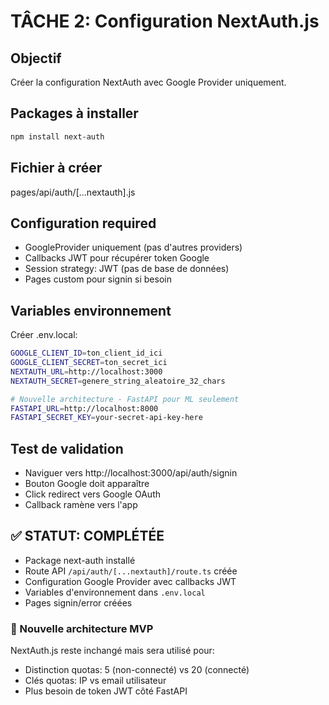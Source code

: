 # TÂCHE 2: Configuration NextAuth.js

## Objectif

Créer la configuration NextAuth avec Google Provider uniquement.

## Packages à installer

```bash
npm install next-auth
```

## Fichier à créer

pages/api/auth/[...nextauth].js

## Configuration required

- GoogleProvider uniquement (pas d'autres providers)
- Callbacks JWT pour récupérer token Google
- Session strategy: JWT (pas de base de données)
- Pages custom pour signin si besoin

## Variables environnement

Créer .env.local:

```bash
GOOGLE_CLIENT_ID=ton_client_id_ici
GOOGLE_CLIENT_SECRET=ton_secret_ici
NEXTAUTH_URL=http://localhost:3000
NEXTAUTH_SECRET=genere_string_aleatoire_32_chars

# Nouvelle architecture - FastAPI pour ML seulement
FASTAPI_URL=http://localhost:8000
FASTAPI_SECRET_KEY=your-secret-api-key-here
```

## Test de validation

- Naviguer vers http://localhost:3000/api/auth/signin
- Bouton Google doit apparaître
- Click redirect vers Google OAuth
- Callback ramène vers l'app

## ✅ STATUT: COMPLÉTÉE
- Package next-auth installé
- Route API `/api/auth/[...nextauth]/route.ts` créée
- Configuration Google Provider avec callbacks JWT
- Variables d'environnement dans `.env.local`
- Pages signin/error créées

### 🔄 Nouvelle architecture MVP
NextAuth.js reste inchangé mais sera utilisé pour:
- Distinction quotas: 5 (non-connecté) vs 20 (connecté)  
- Clés quotas: IP vs email utilisateur
- Plus besoin de token JWT côté FastAPI
